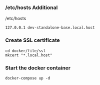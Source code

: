 
### /etc/hosts Additional

/etc/hosts

```
127.0.0.1 dev-standalone-base.local.host
```

### Create SSL certificate

```
cd docker/file/ssl
mkcert "*.local.host"
```

### Start the docker container

```
docker-compose up -d
```